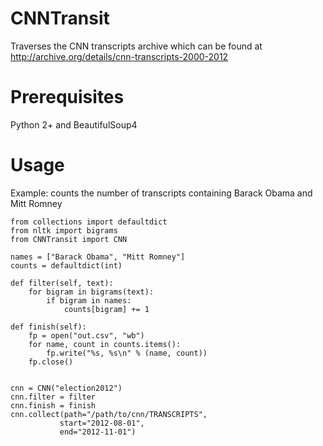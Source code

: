 CNNTransit
==========

Traverses the CNN transcripts archive which can be found at http://archive.org/details/cnn-transcripts-2000-2012

Prerequisites
=============
Python 2+ and BeautifulSoup4

Usage
=====
Example: counts the number of transcripts containing Barack Obama and Mitt Romney

    from collections import defaultdict
    from nltk import bigrams
    from CNNTransit import CNN
    
    names = ["Barack Obama", "Mitt Romney"]
    counts = defaultdict(int)

    def filter(self, text):
        for bigram in bigrams(text):
            if bigram in names:
                counts[bigram] += 1

    def finish(self):
        fp = open("out.csv", "wb")
        for name, count in counts.items():
            fp.write("%s, %s\n" % (name, count))
        fp.close()
        
        
    cnn = CNN("election2012")
    cnn.filter = filter
    cnn.finish = finish
    cnn.collect(path="/path/to/cnn/TRANSCRIPTS", 
               start="2012-08-01", 
               end="2012-11-01")